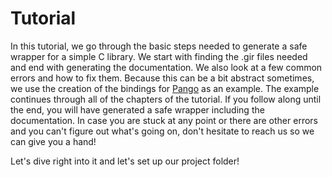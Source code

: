 # Tutorial
In this tutorial, we go through the basic steps needed to generate a safe wrapper for a simple C library. We start with finding the .gir files needed and end with generating the documentation. We also look at a few common errors and how to fix them. Because this can be a bit abstract sometimes, we use the creation of the bindings for [Pango](https://docs.gtk.org/Pango/) as an example. The example continues through all of the chapters of the tutorial. If you follow along until the end, you will have generated a safe wrapper including the documentation. In case you are stuck at any point or there are other errors and you can't figure out what's going on, don't hesitate to reach us so we can give you a hand!

Let's dive right into it and let's set up our project folder!

[gir]: https://github.com/gtk-rs/gir
